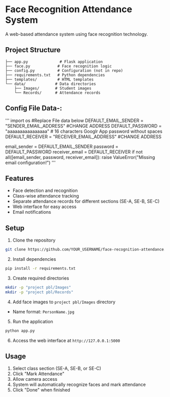 # Face Recognition Attendance System

A web-based attendance system using face recognition technology.

## Project Structure

```
├── app.py              # Flask application
├── face.py            # Face recognition logic
├── config.py          # Configuration (not in repo)
├── requirements.txt   # Python dependencies
├── templates/         # HTML templates
└── data/             # Data directories
    ├── Images/       # Student images
    └── Records/      # Attendance records
```

## Config File Data-:
'''
import os
#Replace File data below
DEFAULT_EMAIL_SENDER = "SENDER_EMAIL_ADDRESS" #CHANGE ADDRESS
DEFAULT_PASSWORD = "aaaaaaaaaaaaaaaa"  # 16 characters Googlr App password without spaces
DEFAULT_RECEIVER = "RECEIVER_EMAIL_ADDRESS" #CHANGE ADDRESS

email_sender = DEFAULT_EMAIL_SENDER
password = DEFAULT_PASSWORD
receiver_email = DEFAULT_RECEIVER
if not all([email_sender, password, receiver_email]):
    raise ValueError("Missing email configuration!")
'''


## Features
- Face detection and recognition
- Class-wise attendance tracking
- Separate attendance records for different sections (SE-A, SE-B, SE-C)
- Web interface for easy access
- Email notifications

## Setup
1. Clone the repository
```bash
git clone https://github.com/YOUR_USERNAME/face-recognition-attendance.git
```

2. Install dependencies
```bash
pip install -r requirements.txt
```

3. Create required directories
```bash
mkdir -p "project pbl/Images"
mkdir -p "project pbl/Records"
```

4. Add face images to `project pbl/Images` directory
- Name format: `PersonName.jpg`

5. Run the application
```bash
python app.py
```

6. Access the web interface at `http://127.0.0.1:5000`

## Usage
1. Select class section (SE-A, SE-B, or SE-C)
2. Click "Mark Attendance"
3. Allow camera access
4. System will automatically recognize faces and mark attendance
5. Click "Done" when finished